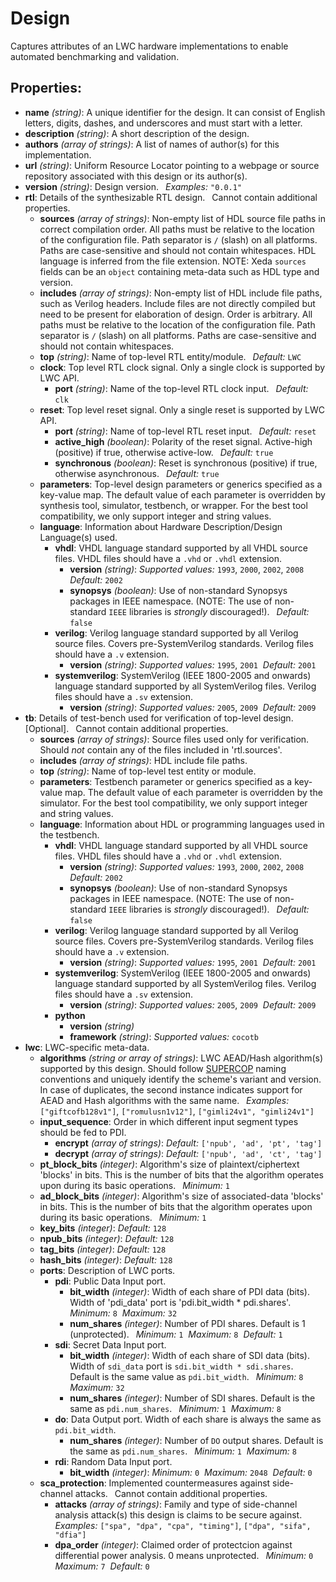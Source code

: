 # Design

Captures attributes of an LWC hardware implementations to enable automated benchmarking and validation.

## Properties:
- **name** *(string)*: A unique identifier for the design. It can consist of English letters, digits, dashes, and underscores and must start with a letter.&ensp;
- **description** *(string)*: A short description of the design.&ensp;
- **authors** *(array of strings)*: A list of names of author(s) for this implementation.&ensp;
- **url** *(string)*: Uniform Resource Locator pointing to a webpage or source repository associated with this design or its author(s).&ensp;
- **version** *(string)*: Design version.&ensp;
    _Examples:_
        `"0.0.1"`
- **rtl**: Details of the synthesizable RTL design.&ensp; Cannot contain additional properties.
    - **sources** *(array of strings)*: Non-empty list of HDL source file paths in correct compilation order. All paths must be relative to the location of the configuration file. Path separator is `/` (slash) on all platforms. Paths are case-sensitive and should not contain whitespaces. HDL language is inferred from the file extension. NOTE: Xeda `sources` fields can be an `object` containing meta-data such as HDL type and version.&ensp;
    - **includes** *(array of strings)*: Non-empty list of HDL include file paths, such as Verilog headers. Include files are not directly compiled but need to be present for elaboration of design. Order is arbitrary. All paths must be relative to the location of the configuration file. Path separator is `/` (slash) on all platforms. Paths are case-sensitive and should not contain whitespaces.&ensp;
    - **top** *(string)*: Name of top-level RTL entity/module.&ensp;   _Default:_ `LWC`&nbsp;
    - **clock**: Top level RTL clock signal. Only a single clock is supported by LWC API.&ensp;
        - **port** *(string)*: Name of the top-level RTL clock input.&ensp;   _Default:_ `clk`&nbsp;
    - **reset**: Top level reset signal. Only a single reset is supported by LWC API.&ensp;
        - **port** *(string)*: Name of top-level RTL reset input.&ensp;   _Default:_ `reset`&nbsp;
        - **active\_high** *(boolean)*: Polarity of the reset signal. Active-high (positive) if true, otherwise active-low.&ensp;   _Default:_ `true`&nbsp;
        - **synchronous** *(boolean)*: Reset is synchronous (positive) if true, otherwise asynchronous.&ensp;   _Default:_ `true`&nbsp;
    - **parameters**: Top-level design parameters or generics specified as a key-value map. The default value of each parameter is overridden by synthesis tool, simulator, testbench, or wrapper. For the best tool compatibility, we only support integer and string values.&ensp;
    - **language**: Information about Hardware Description/Design Language(s) used.&ensp;
        - **vhdl**: VHDL language standard supported by all VHDL source files. VHDL files should have a `.vhd` or `.vhdl` extension.&ensp;
            - **version** *(string)*:   _Supported values:_ `1993`, `2000`, `2002`, `2008`&nbsp;   _Default:_ `2002`&nbsp;
            - **synopsys** *(boolean)*: Use of non-standard Synopsys packages in IEEE namespace. (NOTE: The use of non-standard `IEEE` libraries is _strongly_ discouraged!).&ensp;   _Default:_ `false`&nbsp;
        - **verilog**: Verilog language standard supported by all Verilog source files. Covers pre-SystemVerilog standards. Verilog files should have a `.v` extension.&ensp;
            - **version** *(string)*:   _Supported values:_ `1995`, `2001`&nbsp;   _Default:_ `2001`&nbsp;
        - **systemverilog**: SystemVerilog (IEEE 1800-2005 and onwards) language standard supported by all SystemVerilog files. Verilog files should have a `.sv` extension.&ensp;
            - **version** *(string)*:   _Supported values:_ `2005`, `2009`&nbsp;   _Default:_ `2009`&nbsp;
- **tb**: Details of test-bench used for verification of top-level design. [Optional].&ensp; Cannot contain additional properties.
    - **sources** *(array of strings)*: Source files used only for verification. Should _not_ contain any of the files included in 'rtl.sources'.&ensp;
    - **includes** *(array of strings)*: HDL include file paths.&ensp;
    - **top** *(string)*: Name of top-level test entity or module.&ensp;
    - **parameters**: Testbench parameter or generics specified as a key-value map. The default value of each parameter is overridden by the simulator. For the best tool compatibility, we only support integer and string values.&ensp;
    - **language**: Information about HDL or programming languages used in the testbench.&ensp;
        - **vhdl**: VHDL language standard supported by all VHDL source files. VHDL files should have a `.vhd` or `.vhdl` extension.&ensp;
            - **version** *(string)*:   _Supported values:_ `1993`, `2000`, `2002`, `2008`&nbsp;   _Default:_ `2002`&nbsp;
            - **synopsys** *(boolean)*: Use of non-standard Synopsys packages in IEEE namespace. (NOTE: The use of non-standard `IEEE` libraries is _strongly_ discouraged!).&ensp;   _Default:_ `false`&nbsp;
        - **verilog**: Verilog language standard supported by all Verilog source files. Covers pre-SystemVerilog standards. Verilog files should have a `.v` extension.&ensp;
            - **version** *(string)*:   _Supported values:_ `1995`, `2001`&nbsp;   _Default:_ `2001`&nbsp;
        - **systemverilog**: SystemVerilog (IEEE 1800-2005 and onwards) language standard supported by all SystemVerilog files. Verilog files should have a `.sv` extension.&ensp;
            - **version** *(string)*:   _Supported values:_ `2005`, `2009`&nbsp;   _Default:_ `2009`&nbsp;
        - **python**
            - **version** *(string)*
            - **framework** *(string)*:   _Supported values:_ `cocotb`&nbsp;
- **lwc**: LWC-specific meta-data.&ensp;
    - **algorithms** *(string or array of strings)*: LWC AEAD/Hash algorithm(s) supported by this design. Should follow [SUPERCOP](https://bench.cr.yp.to/primitives-aead.html) naming conventions and uniquely identify the scheme's variant and version. In case of duplicates, the second instance indicates support for AEAD and Hash algorithms with the same name.&ensp;
        _Examples:_
                `["giftcofb128v1"]`, `["romulusn1v12"]`, `["gimli24v1", "gimli24v1"]`
    - **input\_sequence**: Order in which different input segment types should be fed to PDI.&ensp;
        - **encrypt** *(array of strings)*:   _Default:_ `['npub', 'ad', 'pt', 'tag']`&nbsp;
        - **decrypt** *(array of strings)*:   _Default:_ `['npub', 'ad', 'ct', 'tag']`&nbsp;
    - **pt\_block\_bits** *(integer)*: Algorithm's size of plaintext/ciphertext 'blocks' in bits. This is the number of bits that the algorithm operates upon during its basic operations.&ensp;   _Minimum:_ `1`&nbsp;
    - **ad\_block\_bits** *(integer)*: Algorithm's size of associated-data 'blocks' in bits. This is the number of bits that the algorithm operates upon during its basic operations.&ensp;   _Minimum:_ `1`&nbsp;
    - **key\_bits** *(integer)*:   _Default:_ `128`&nbsp;
    - **npub\_bits** *(integer)*:   _Default:_ `128`&nbsp;
    - **tag\_bits** *(integer)*:   _Default:_ `128`&nbsp;
    - **hash\_bits** *(integer)*:   _Default:_ `128`&nbsp;
    - **ports**: Description of LWC ports.&ensp;
        - **pdi**: Public Data Input port.&ensp;
            - **bit\_width** *(integer)*: Width of each share of PDI data (bits). Width of 'pdi_data' port is 'pdi.bit_width * pdi.shares'.&ensp;   _Minimum:_ `8`&nbsp;   _Maximum:_ `32`&nbsp;
            - **num\_shares** *(integer)*: Number of PDI shares. Default is 1 (unprotected).&ensp;   _Minimum:_ `1`&nbsp;   _Maximum:_ `8`&nbsp;   _Default:_ `1`&nbsp;
        - **sdi**: Secret Data Input port.&ensp;
            - **bit\_width** *(integer)*: Width of each share of SDI data (bits). Width of `sdi_data` port is `sdi.bit_width * sdi.shares`. Default is the same value as `pdi.bit_width`.&ensp;   _Minimum:_ `8`&nbsp;   _Maximum:_ `32`&nbsp;
            - **num\_shares** *(integer)*: Number of SDI shares. Default is the same as `pdi.num_shares`.&ensp;   _Minimum:_ `1`&nbsp;   _Maximum:_ `8`&nbsp;
        - **do**: Data Output port. Width of each share is always the same as `pdi.bit_width`.&ensp;
            - **num\_shares** *(integer)*: Number of `DO` output shares. Default is the same as `pdi.num_shares`.&ensp;   _Minimum:_ `1`&nbsp;   _Maximum:_ `8`&nbsp;
        - **rdi**: Random Data Input port.&ensp;
            - **bit\_width** *(integer)*:   _Minimum:_ `0`&nbsp;   _Maximum:_ `2048`&nbsp;   _Default:_ `0`&nbsp;
    - **sca\_protection**: Implemented countermeasures against side-channel attacks.&ensp; Cannot contain additional properties.
        - **attacks** *(array of strings)*: Family and type of side-channel analysis attack(s) this design is claims to be secure against.&ensp;
            _Examples:_
                        `["spa", "dpa", "cpa", "timing"]`, `["dpa", "sifa", "dfia"]`
        - **dpa\_order** *(integer)*: Claimed order of protectcion against differential power analysis. 0 means unprotected.&ensp;   _Minimum:_ `0`&nbsp;   _Maximum:_ `7`&nbsp;   _Default:_ `0`&nbsp;
